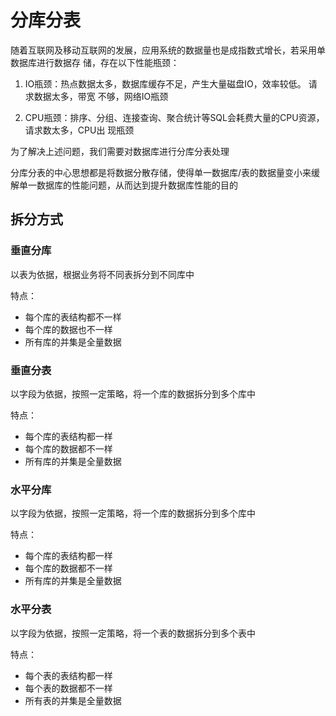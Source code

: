 # 分库分表

随着互联网及移动互联网的发展，应用系统的数据量也是成指数式增长，若采用单数据库进行数据存
储，存在以下性能瓶颈：

1. IO瓶颈：热点数据太多，数据库缓存不足，产生大量磁盘IO，效率较低。 请求数据太多，带宽
不够，网络IO瓶颈

2. CPU瓶颈：排序、分组、连接查询、聚合统计等SQL会耗费大量的CPU资源，请求数太多，CPU出
现瓶颈

为了解决上述问题，我们需要对数据库进行分库分表处理

分库分表的中心思想都是将数据分散存储，使得单一数据库/表的数据量变小来缓解单一数据库的性能问题，从而达到提升数据库性能的目的

## 拆分方式

### 垂直分库

以表为依据，根据业务将不同表拆分到不同库中

特点：

- 每个库的表结构都不一样
- 每个库的数据也不一样
- 所有库的并集是全量数据

### 垂直分表

以字段为依据，按照一定策略，将一个库的数据拆分到多个库中

特点：

- 每个库的表结构都一样
- 每个库的数据都不一样
- 所有库的并集是全量数据

### 水平分库

以字段为依据，按照一定策略，将一个库的数据拆分到多个库中

特点：

- 每个库的表结构都一样
- 每个库的数据都不一样
- 所有库的并集是全量数据

### 水平分表

以字段为依据，按照一定策略，将一个表的数据拆分到多个表中

特点：

- 每个表的表结构都一样
- 每个表的数据都不一样
- 所有表的并集是全量数据
